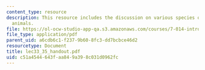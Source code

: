 ```yaml
---
content_type: resource
description: This resource includes the discussion on various species of plants and
  animals.
file: https://ol-ocw-studio-app-qa.s3.amazonaws.com/courses/7-014-introductory-biology-spring-2005/c51a4544643faa849a398c031d0962fc_lec33_35_handout.pdf
file_type: application/pdf
parent_uid: a6cdb6c1-f237-9b60-8fc3-dd7bcbce46d2
resourcetype: Document
title: lec33_35_handout.pdf
uid: c51a4544-643f-aa84-9a39-8c031d0962fc
---
```

